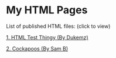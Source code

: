# My HTML Pages
List of published HTML files: (click to view)

[1. HTML Test Thingy (By Dukemz)](https://dukemz.github.io/HTML-Pages/test-thingy)
 
[2. Cockapoos (By Sam B)](https://dukemz.github.io/HTML-Pages/Cockapoos)

